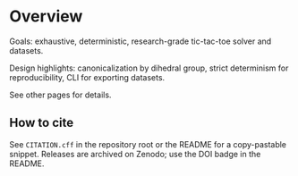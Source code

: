 # Overview

Goals: exhaustive, deterministic, research-grade tic-tac-toe solver and datasets.

Design highlights: canonicalization by dihedral group, strict determinism for reproducibility, CLI for exporting datasets.

See other pages for details.

## How to cite

See `CITATION.cff` in the repository root or the README for a copy-pastable snippet. Releases are archived on Zenodo; use the DOI badge in the README.
